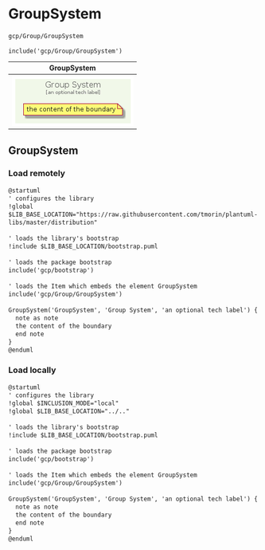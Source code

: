 # GroupSystem


```text
gcp/Group/GroupSystem
```

```text
include('gcp/Group/GroupSystem')
```



| GroupSystem |
| :---: |
| ![illustration for GroupSystem](../../gcp/Group/GroupSystem.Local.png) |




## GroupSystem

### Load remotely
```plantuml
@startuml
' configures the library
!global $LIB_BASE_LOCATION="https://raw.githubusercontent.com/tmorin/plantuml-libs/master/distribution"

' loads the library's bootstrap
!include $LIB_BASE_LOCATION/bootstrap.puml

' loads the package bootstrap
include('gcp/bootstrap')

' loads the Item which embeds the element GroupSystem
include('gcp/Group/GroupSystem')

GroupSystem('GroupSystem', 'Group System', 'an optional tech label') {
  note as note
  the content of the boundary
  end note
}
@enduml
```

### Load locally
```plantuml
@startuml
' configures the library
!global $INCLUSION_MODE="local"
!global $LIB_BASE_LOCATION="../.."

' loads the library's bootstrap
!include $LIB_BASE_LOCATION/bootstrap.puml

' loads the package bootstrap
include('gcp/bootstrap')

' loads the Item which embeds the element GroupSystem
include('gcp/Group/GroupSystem')

GroupSystem('GroupSystem', 'Group System', 'an optional tech label') {
  note as note
  the content of the boundary
  end note
}
@enduml
```

